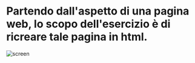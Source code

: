 # Partendo dall'aspetto di una pagina web, lo scopo dell'esercizio è di ricreare tale pagina in html.

![screen](https://github.com/MatteoSanson/html-css-booleaner/assets/128544980/802f0f4e-0af7-4743-8023-3d7b075f8830)
